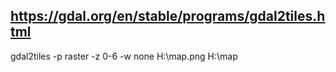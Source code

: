 ## https://gdal.org/en/stable/programs/gdal2tiles.html
gdal2tiles -p raster -z 0-6 -w none H:\map.png H:\map
